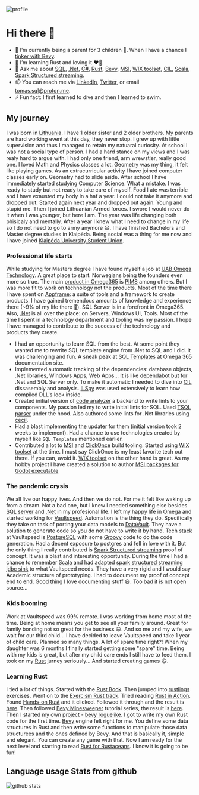 ![profile](profile.gif)

# Hi there 👋

- 🔭 I’m currently being a parent for 3 children 🫠. When I have a chance I [tinker with Bevy](https://github.com/tomuxmon/bevy_roguelike).
- 🌱 I’m learning Rust and loving it ❤️🦀.
- 💬 Ask me about [SQL](https://en.wikipedia.org/wiki/SQL), [.Net](https://dotnet.microsoft.com), [C#](https://docs.microsoft.com/en-us/dotnet/csharp/tour-of-csharp/), [Rust](https://www.rust-lang.org/), [Bevy](https://github.com/bevyengine/bevy), [MSI](https://docs.microsoft.com/en-us/windows/win32/msi/windows-installer-portal), [WIX toolset](https://wixtoolset.org/), [CIL](https://en.wikipedia.org/wiki/Common_Intermediate_Language), [Scala](https://www.scala-lang.org/), [Spark Structured streaming](https://spark.apache.org/docs/latest/structured-streaming-programming-guide.html).
- 📫 You can reach me via [LinkedIn](https://www.linkedin.com/in/tomas-sql/), [Twitter](https://twitter.com/tomuxmon/), or email <tomas.sql@proton.me>.
- ⚡ Fun fact: I first learned to dive and then I learned to swim.

## My journey

I was born in [Lithuania](https://en.wikipedia.org/wiki/Lithuania). I have 1 older sister and 2 older brothers. My parents are hard working event at this day, they never stop. I grew up with little supervision and thus I managed to retain my natuaral curiosity. At school I was not a social type of person. I had a hard stance on my views and I was realy hard to argue with. I had only one friend, arm wrewstler, really good one. I loved Math and Physics classes a lot. Geometry was my thing, it felt like playing games. As an extracurricular activity I have joined computer classes early on. Geometry had to slide aside. After school I have immediately started studying Computer Science. What a mistake. I was ready to study but not ready to take care of myself. Food I ate was terrible and I have exausted my body in a haf a year. I could not take it anymore and dropped out. Started again next year and dropped out again. Young and stupid me. Then I joined Lithuanian Armed forces. I swore I would never do it when I was younger, but here I am. The year was life changing both phisicaly and mentally. After a year I knew what I need to change in my life so I do not need to go to army anymore 😃. I have finished Bachelors and Master degree studies in Klaipėda. Being social was a thing for me now and I have joined [Klaipėda University Student Union](https://kuss.lt/en/).

### Professional life starts

While studying for Masters degree I have found myself a job at [UAB Omega Technology](https://omega365.com/locations/klaipeda). A great place to start. Norwegians being the founders even more so true. The main [product in Omega365](https://www.omega365.com/products) is [PIMS](https://www.omega365.com/products/omega-pims) among others. But I was more fit to work on technology not the products. Most of the time there I have spent on [Appframe](https://docs.omega365.com/?Area-ID=10003): a suite of tools and a framework to create products. I have gained tremendous amounts of knowledge and experience there (~9% of my life there 🤯). SQL Server is in a forefront in Omega365. Also, [.Net](https://dotnet.microsoft.com) is all over the place: on Servers, Windows UI, Tools. Most of the time I spent in a technology department and tooling was my passion. I hope I have managed to contribute to the success of the technology and products they create.

- I had an opportunity to learn SQL from the best. At some point they wanted me to rewrite SQL template engine from .Net to SQL and I did. It was challenging and fun. A sneak peak at [SQL Templates](https://docs.omega365.com/?Area-ID=10003&Name=SOL-PROC-USG-00594) at Omega 365 documentation site.
- Implemented automatic tracking of the dependencies: database objects, .Net libraries, Windows Apps, Web Apps... It is like dependabot but for .Net and SQL Server only. To make it automatic I needed to dive into [CIL](https://en.wikipedia.org/wiki/CIL) dissasembly and analysis. [ILSpy](https://github.com/icsharpcode/ILSpy) was used extensively to learn how compiled DLL's look inside.
- Created initial version of [code analyzer](https://docs.omega365.com/?Area-ID=10003&Name=SOL-PROC-USG-00092) a backend to write lints to your components. My passion led my to write initial lints for SQL. Used [TSQL parser](https://www.nuget.org/packages/Microsoft.SqlServer.Management.SqlParser/) under the hood. Also authored some lints for .Net libraries using [cecil](https://github.com/jbevain/cecil).
- Had a blast implementing [the updater](https://docs.omega365.com/?Area-ID=10003&Name=SOL-PROC-USG-00635) for them (initial version took 2 weeks to implement). Had a chance to use technologies created by myself like `SQL Templates` mentioned earlier.
- Contributed a lot to [MSI](https://docs.microsoft.com/en-us/windows/win32/msi/windows-installer-portal) and [ClickOnce](https://docs.microsoft.com/en-us/visualstudio/deployment/clickonce-security-and-deployment?view=vs-2022) build tooling. Started using [WIX toolset](https://wixtoolset.org/) at the time. I must say ClickOnce is my least favorite tech out there. If you can, avoid it. [WIX toolset](https://wixtoolset.org/) on the other hand is great. As my hobby project I have created a solution to author [MSI packages for Godot executable](https://github.com/tomuxmon/godot.msi)

### The pandemic crysis

We all live our happy lives. And then we do not. For me it felt like waking up from a dream. Not a bad one, but I knew I needed something else besides [SQL server](https://www.microsoft.com/en-us/sql-server/sql-server-downloads) and [.Net](https://dotnet.microsoft.com) in my profesional life. I left my happy life in Omega and started working for [Vaultspeed](https://vaultspeed.com/). Automation is the thing they do. Specifically they take on task of porting your data models to [DataVault](https://en.wikipedia.org/wiki/Data_vault_modeling). They have a solution to generate code so you do not have to write it by hand. Tech stack at Vaultspeed is [PostgreSQL](https://www.postgresql.org/) with some [Groovy](https://groovy-lang.org/) code to do the code generation. Had a decent exposure to postgres and fell in love with it. But the only thing I really contributed is [Spark Structured streaming](https://spark.apache.org/docs/latest/structured-streaming-programming-guide.html) proof of concept. It was a blast and interesting opportunity. During the time I had a chance to remember [Scala](https://www.scala-lang.org/) and had adapted [spark structured streaming jdbc sink](https://github.com/tomuxmon/spark-structured-streaming-jdbc-sink) to what Vaultspeed needs. They have a very rigid and I would say Academic structure of prototyping. I had to document my proof of concept end to end. Good thing I love documenting stuff 😃. Too bad it is not open source...

### Kids booming

Work at Vaultspeed was 99% remote. I was working from home most of the time. Being at home means you get to see all your family around. Great for family bonding not so great for the business 😃. And so me and my wife, we wait for our third child... I have decided to leave Vaultspeed and take 1 year of child care. Planned so many things. A lot of spare time right?! When my daughter was 6 months I finally started getting some "spare" time. Being with my kids is great, but after my child care ends I still have to feed them. I took on my [Rust](https://www.rust-lang.org/) jurney seriously... And started creating games 😃.

### Learning Rust

I tied a lot of things. Started with the [Rust Book](https://doc.rust-lang.org/book/index.html). Then jumped into [rustlings](https://github.com/rust-lang/rustlings) exercises. Went on to the [Exercism Rust track](https://exercism.org/tracks/rust). Tried reading [Rust in Action](https://www.manning.com/books/rust-in-action). Found [Hands-on Rust](https://pragprog.com/titles/hwrust/hands-on-rust/) and it clicked. Followed it through and the result is [here](https://github.com/tomuxmon/dungeoncrawl). Then followed [Bevy Minesweeper](https://dev.to/qongzi/bevy-minesweeper-introduction-4l7f) tutorial series, the result is [here](https://github.com/tomuxmon/bevy_mines). Then I started my own project - [bevy roguelike](https://github.com/tomuxmon/bevy_roguelike). I got to write my own Rust code for the first time. [Bevy](https://github.com/bevyengine/bevy) engine felt right for me. You define some data structures in Rust and then write some functions to manipulate those data structurees and the ones defined by Bevy. And that is basically it, simple and elegant. You can create any game with that. Now I am ready for the next level and starting to read [Rust for Rustaceans](https://rust-for-rustaceans.com/). I know it is going to be fun!

## Language usage Stats from github

![github stats](https://github-readme-stats.vercel.app/api/top-langs/?username=tomuxmon&hide=html&hide_title=true&hide_border=true&layout=compact&langs_count=6&theme=moltack)
